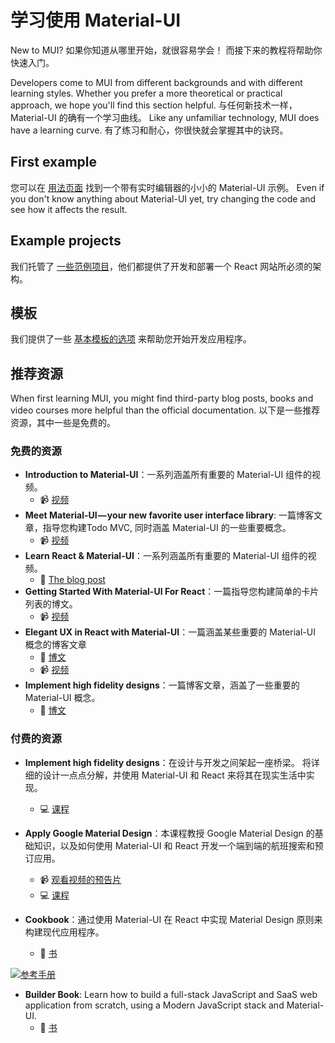 # 学习使用 Material-UI

<p class="description">New to MUI? 如果你知道从哪里开始，就很容易学会！ 而接下来的教程将帮助你快速入门。</p>

Developers come to MUI from different backgrounds and with different learning styles. Whether you prefer a more theoretical or practical approach, we hope you'll find this section helpful. 与任何新技术一样，Material-UI 的确有一个学习曲线。 Like any unfamiliar technology, MUI does have a learning curve. 有了练习和耐心，你很快就会掌握其中的诀窍。

## First example

您可以在 [用法页面](/getting-started/usage/#quick-start) 找到一个带有实时编辑器的小小的 Material-UI 示例。 Even if you don't know anything about Material-UI yet, try changing the code and see how it affects the result.

## Example projects

我们托管了 [一些范例项目](/getting-started/example-projects/)，他们都提供了开发和部署一个 React 网站所必须的架构。

## 模板

我们提供了一些 [基本模板的选项](/getting-started/templates/) 来帮助您开始开发应用程序。

## 推荐资源

When first learning MUI, you might find third-party blog posts, books and video courses more helpful than the official documentation. 以下是一些推荐资源，其中一些是免费的。

### 免费的资源

- **Introduction to Material-UI**：一系列涵盖所有重要的 Material-UI 组件的视频。
  - 📹 [视频](https://www.youtube.com/watch?v=pHclLuRolzE&list=PLQg6GaokU5CwiVmsZ0d_9Zsg_DnIP_xwr)
- **Meet Material-UI — your new favorite user interface library**: 一篇博客文章，指导您构建Todo MVC, 同时涵盖 Material-UI 的一些重要概念。
  - 📹 [视频](https://www.youtube.com/watch?v=bDkB3LoQKxs)
- **Learn React & Material-UI**：一系列涵盖所有重要的 Material-UI 组件的视频。
  - 📝 [The blog post](https://www.freecodecamp.org/news/meet-your-material-ui-your-new-favorite-user-interface-library-6349a1c88a8c/)
- **Getting Started With Material-UI For React**：一篇指导您构建简单的卡片列表的博文。
  - 📹 [视频](https://www.youtube.com/watch?v=xm4LX5fJKZ8&list=PLcCp4mjO-z98WAu4sd0eVha1g-NMfzHZk)
- **Elegant UX in React with Material-UI**：一篇涵盖某些重要的 Material-UI 概念的博客文章
  - 📝 [博文](https://medium.com/codingthesmartway-com-blog/getting-started-with-material-ui-for-react-material-design-for-react-364b2688b555)
  - 📹 [视频](https://www.youtube.com/watch?v=PWadEeOuv5o)
- **Implement high fidelity designs**：一篇博客文章，涵盖了一些重要的 Material-UI 概念。
  - 📝 [博文](https://alligator.io/react/material-ui/)

### 付费的资源

- **Implement high fidelity designs**：在设计与开发之间架起一座桥梁。 将详细的设计一点点分解，并使用 Material-UI 和 React 来将其在现实生活中实现。

  - 💻 [课程](https://click.linksynergy.com/deeplink?id=IVuPfk1F/Ow&mid=39197&murl=https%3A%2F%2Fwww.udemy.com%2Fcourse%2Fimplement-high-fidelity-designs-with-material-ui-and-reactjs%2F)

- **Apply Google Material Design**：本课程教授 Google Material Design 的基础知识，以及如何使用 Material-UI 和 React 开发一个端到端的航班搜索和预订应用。

  - 📹 [观看视频的预告片](https://www.youtube.com/watch?v=hhZ6yFvCWho)
  - 💻 [课程](https://bonsaiilabs.com/courseDetail/material-ui-with-react)

- **Cookbook**：通过使用 Material-UI 在 React 中实现 Material Design 原则来构建现代应用程序。
  - 📘 [书](https://www.amazon.com/gp/product/1789615224/)

[![参考手册](/static/blog/material-ui-v4-is-out/cookbook.png)](https://www.amazon.com/gp/product/1789615224/)

- **Builder Book**: Learn how to build a full-stack JavaScript and SaaS web application from scratch, using a Modern JavaScript stack and Material-UI.
  - 📘 [书](https://builderbook.org/)

